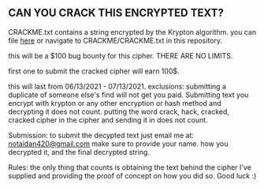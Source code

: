 ## CAN YOU CRACK THIS ENCRYPTED TEXT?

CRACKME.txt contains a string encrypted by the Krypton algorithm. you can file [here](https://github.com/N0tA1dan/Krypton/edit/CRACKME/CRACKME.txt)
or navigate to CRACKME/CRACKME.txt in this repository.

this will be a $100 bug bounty for this cipher. THERE ARE NO LIMITS. 

first one to submit the cracked cipher will earn 100$.

this will last from 06/13/2021 - 07/13/2021.
exclusions: 
submitting a duplicate of someone else's find will not get you paid. 
Submitting text you encrypt with krypton or any other encryption or hash method and decrypting it does not count. 
putting the word crack, hack, cracked, cracked cipher in the cipher and sending it in does not count.

Submission:
to submit the decypted text just email me at: notaidan420@gmail.com
make sure to provide your name. how you decrypted it, and the final decrypted string.

Rules: 
the only thing that counts is obtaining the text behind the cipher I've supplied and providing the proof of concept on how you did so. 
Good luck :)
